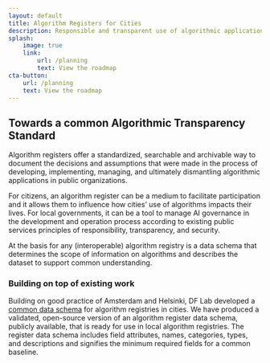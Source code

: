 ```yaml
---
layout: default
title: Algorithm Registers for Cities
description: Responsible and transparent use of algorithmic applications.
splash:
    image: true
    link:
        url: /planning
        text: View the roadmap
cta-button:
    url: /planning
    text: View the roadmap
---
```

## Towards a common Algorithmic Transparency Standard

Algorithm registers offer a standardized, searchable and archivable way to document the decisions and assumptions  that were made in the process of developing, implementing, managing, and ultimately dismantling algorithmic applications in public organizations.

For citizens, an algorithm register can be a medium to facilitate participation and it allows them to influence how cities’ use of algorithms impacts their lives. For local governments, it can be a tool to manage AI governance in the development and operation process according to existing public services principles of responsibility, transparency, and security.

At the basis for any (interoperable) algorithm registry is a data schema that determines the scope of information on algorithms and describes the dataset to support common understanding.

### Building on top of existing work

Building on good practice of Amsterdam and Helsinki, DF Lab developed a [common data schema](/standard) for algorithm registries in cities. We have produced a validated, open-source version of an algorithm register data schema, publicly available, that is ready for use in local algorithm registries. The register data schema includes field attributes, names, categories, types, and descriptions and signifies the minimum required fields for a common baseline.
